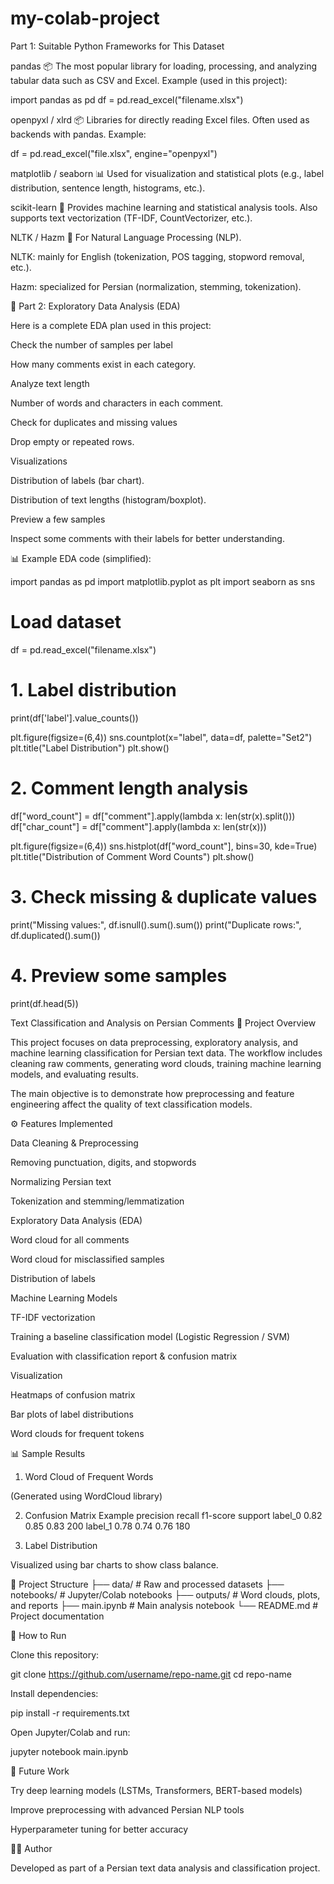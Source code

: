 # my-colab-project
Part 1: Suitable Python Frameworks for This Dataset

pandas
📦 The most popular library for loading, processing, and analyzing tabular data such as CSV and Excel.
Example (used in this project):

import pandas as pd
df = pd.read_excel("filename.xlsx")


openpyxl / xlrd
📦 Libraries for directly reading Excel files. Often used as backends with pandas.
Example:

df = pd.read_excel("file.xlsx", engine="openpyxl")


matplotlib / seaborn
📊 Used for visualization and statistical plots (e.g., label distribution, sentence length, histograms, etc.).

scikit-learn
🤖 Provides machine learning and statistical analysis tools. Also supports text vectorization (TF-IDF, CountVectorizer, etc.).

NLTK / Hazm
📖 For Natural Language Processing (NLP).

NLTK: mainly for English (tokenization, POS tagging, stopword removal, etc.).

Hazm: specialized for Persian (normalization, stemming, tokenization).

🔹 Part 2: Exploratory Data Analysis (EDA)

Here is a complete EDA plan used in this project:

Check the number of samples per label

How many comments exist in each category.

Analyze text length

Number of words and characters in each comment.

Check for duplicates and missing values

Drop empty or repeated rows.

Visualizations

Distribution of labels (bar chart).

Distribution of text lengths (histogram/boxplot).

Preview a few samples

Inspect some comments with their labels for better understanding.

📊 Example EDA code (simplified):

import pandas as pd
import matplotlib.pyplot as plt
import seaborn as sns

# Load dataset
df = pd.read_excel("filename.xlsx")

# 1. Label distribution
print(df['label'].value_counts())

plt.figure(figsize=(6,4))
sns.countplot(x="label", data=df, palette="Set2")
plt.title("Label Distribution")
plt.show()

# 2. Comment length analysis
df["word_count"] = df["comment"].apply(lambda x: len(str(x).split()))
df["char_count"] = df["comment"].apply(lambda x: len(str(x)))

plt.figure(figsize=(6,4))
sns.histplot(df["word_count"], bins=30, kde=True)
plt.title("Distribution of Comment Word Counts")
plt.show()

# 3. Check missing & duplicate values
print("Missing values:", df.isnull().sum().sum())
print("Duplicate rows:", df.duplicated().sum())

# 4. Preview some samples
print(df.head(5))


Text Classification and Analysis on Persian Comments
📌 Project Overview

This project focuses on data preprocessing, exploratory analysis, and machine learning classification for Persian text data. The workflow includes cleaning raw comments, generating word clouds, training machine learning models, and evaluating results.

The main objective is to demonstrate how preprocessing and feature engineering affect the quality of text classification models.

⚙️ Features Implemented

Data Cleaning & Preprocessing

Removing punctuation, digits, and stopwords

Normalizing Persian text

Tokenization and stemming/lemmatization

Exploratory Data Analysis (EDA)

Word cloud for all comments

Word cloud for misclassified samples

Distribution of labels

Machine Learning Models

TF-IDF vectorization

Training a baseline classification model (Logistic Regression / SVM)

Evaluation with classification report & confusion matrix

Visualization

Heatmaps of confusion matrix

Bar plots of label distributions

Word clouds for frequent tokens

📊 Sample Results
1. Word Cloud of Frequent Words

(Generated using WordCloud library)

2. Confusion Matrix Example
           precision    recall  f1-score   support
label_0       0.82      0.85      0.83       200
label_1       0.78      0.74      0.76       180

3. Label Distribution

Visualized using bar charts to show class balance.

📂 Project Structure
├── data/                     # Raw and processed datasets
├── notebooks/                # Jupyter/Colab notebooks
├── outputs/                  # Word clouds, plots, and reports
├── main.ipynb                # Main analysis notebook
└── README.md                 # Project documentation

🚀 How to Run

Clone this repository:

git clone https://github.com/username/repo-name.git
cd repo-name


Install dependencies:

pip install -r requirements.txt


Open Jupyter/Colab and run:

jupyter notebook main.ipynb

🔮 Future Work

Try deep learning models (LSTMs, Transformers, BERT-based models)

Improve preprocessing with advanced Persian NLP tools

Hyperparameter tuning for better accuracy

👨‍💻 Author

Developed as part of a Persian text data analysis and classification project.
